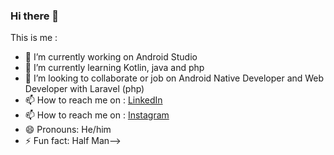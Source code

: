 ### Hi there 👋


This is me :

- 🔭 I’m currently working on Android Studio
- 🌱 I’m currently learning Kotlin, java and php
- 👯 I’m looking to collaborate or job on Android Native Developer and Web Developer with Laravel (php)
- 📫 How to reach me on : [LinkedIn](https://www.linkedin.com/in/aprymadonasihaloho/)
- 📫 How to reach me on : [Instagram](https://www.instagram.com/ikiwongbatak/)
- 😄 Pronouns: He/him
- ⚡ Fun fact: Half Man-->
